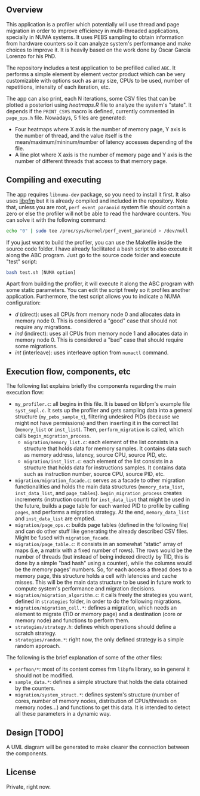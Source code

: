 ## Overview
This application is a profiler which potentially will use thread and page migration in order to improve efficiency in multi-threaded applications, specially in NUMA systems. It uses PEBS sampling to obtain information from hardware counters so it can analyze system's performance and make choices to improve it. It is heavily based on the work done by Óscar García Lorenzo for his PhD.

The repository includes a test application to be profilled called `ABC`. It performs a simple element by element vector product which can be very customizable with options such as array size, CPUs to be used, number of repetitions, intensity of each iteration, etc.

The app can also print, each N iterations, some CSV files that can be plotted a posteriori using *heatmaps.R* file to analyze the system's "state". It depends if the `PRINT_CSVS` macro is defined, currently commented in `page_ops.h` file. Nowadays, 5 files are generated:

* Four heatmaps where X axis is the number of memory page, Y axis is the number of thread, and the value itself is the mean/maximum/mininum/number of latency accesses depending of the file.
* A line plot where X axis is the number of memory page and Y axis is the number of different threads that access to that memory page.

## Compiling and executing
The app requires `libnuma-dev` package, so you need to install it first. It also uses [libpfm](http://perfmon2.sourceforge.net/) but it is already compiled and included in the repository. Note that, unless you are root, `perf_event_paranoid` system file should contain a zero or else the profiler will not be able to read the hardware counters. You can solve it with the following command:
```bash
echo "0" | sudo tee /proc/sys/kernel/perf_event_paranoid > /dev/null
```

If you just want to build the profiler, you can use the Makefile inside the source code folder. I have already facilitated a bash script to also execute it along the ABC program. Just go to the source code folder and execute "test" script:
```bash
bash test.sh [NUMA option]
```

Apart from building the profiler, it will execute it along the ABC program with some static parameters. You can edit the script freely so it profiles another application. Furthermore, the test script allows you to indicate a NUMA configuration:

* *d* (direct): uses all CPUs from memory node 0 and allocates data in memory node 0. This is considered a "good" case that should not require any migrations.
* *ind* (indirect): uses all CPUs from memory node 1 and allocates data in memory node 0.  This is considered a "bad" case that should require some migrations.
* *int* (interleave): uses interleave option from `numactl` command.

## Execution flow, components, etc
The following list explains briefly the components regarding the main execution flow:

* `my_profiler.c`: all begins in this file. It is based on libfpm's example file `syst_smpl.c`. It sets up the profiler and gets sampling data into a general structure (`my_pebs_sample_t`), filtering undesired PIDs (because we might not have permissions) and then inserting it in the correct list (`memory_list` or `inst_list`). Then, `perform_migration` is called, which calls `begin_migration_process`.
  - `migration/memory_list.c`: each element of the list consists in a structure that holds data for memory samples. It contains data such as memory address, latency, source CPU, source PID, etc.
  - `migration/inst_list.c`: each element of the list consists in a structure that holds data for instructions samples. It contains data such as instruction number, source CPU, source PID, etc.
* `migration/migration_facade.c`: serves as a facade to other migration functionalities and holds the main data structures (`memory_data_list`, `inst_data_list`, and `page_tables`). `begin_migration_process` creates increments (instruction count) for `inst_data_list` that might be used in the future, builds a page table for each wanted PID to profile by calling `pages`, and performs a migration strategy. At the end, `memory_data_list` and `inst_data_list` are emptied.
* `migration/page_ops.c`: builds page tables (defined in the following file) and can do other stuff like generating the already described CSV files. Might be fused with `migration_facade`.
* `migration/page_table.c`: it consists in an somewhat "static" array of maps (i.e, a matrix with a fixed number of rows). The rows would be the number of threads (but instead of being indexed directly by TID, this is done by a simple "bad hash" using a counter), while the columns would be the memory pages' numbers. So, for each access a thread does to a memory page, this structure holds a cell with latencies and cache misses. This will be the main data structure to be used in future work to compute system's performance and migration decisions.
* `migration/migration_algorithm.c`: it calls freely the strategies you want, defined in `strategies` folder, in order to do the following migrations.
* `migration/migration_cell.*`: defines a migration, which needs an element to migrate (TID or memory page) and a destination (core or memory node) and functions to perform them.
* `strategies/strategy.h`: defines which operations should define a scratch strategy.
* `strategies/random.*`: right now, the only defined strategy is a simple random approach.

The following is the brief explanation of some of the other files:
* `perfmon/*`: most of its content comes frm `libpfm` library, so in general it should not be modified.
* `sample_data.*`: defines a simple structure that holds the data obtained by the counters.
* `migration/system_struct.*`: defines system's structure (number of cores, number of memory nodes, distribution of CPUs/threads on memory nodes...) and functions to get this data. It is intended to detect all these parameters in a dynamic way.

## Design [TODO]
A UML diagram will be generated to make clearer the connection between the components.

## License
Private, right now.

